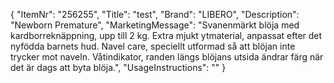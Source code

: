 {
  "ItemNr": "256255",
  "Title": "test",
  "Brand": "LIBERO",
  "Description": "Newborn Premature",
  "MarketingMessage": "Svanenmärkt blöja med kardborreknäppning, upp till 2 kg. Extra mjukt ytmaterial, anpassat efter det nyfödda barnets hud. Navel care, speciellt utformad så att blöjan inte trycker mot naveln. Våtindikator, randen längs blöjans utsida ändrar färg när det är dags att byta blöja.",
  "UsageInstructions": ""
}